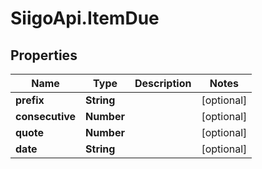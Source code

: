 # SiigoApi.ItemDue

## Properties

Name | Type | Description | Notes
------------ | ------------- | ------------- | -------------
**prefix** | **String** |  | [optional] 
**consecutive** | **Number** |  | [optional] 
**quote** | **Number** |  | [optional] 
**date** | **String** |  | [optional] 


